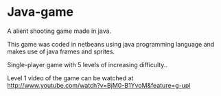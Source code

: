 Java-game
=========

A alient shooting game made in java.

This game was coded in netbeans using java programming language and makes use of java frames and sprites.

Single-player game with 5 levels of increasing difficulty..

Level 1 video of the game can be watched at http://www.youtube.com/watch?v=BjM0-B1YvoM&feature=g-upl
